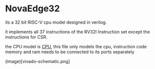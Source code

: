 # NovaEdge32

its a 32 bit RISC-V cpu model designed in verilog.

it implements all 37 instructions of the RV32I Instruction set except the instructions for CSR.

the CPU model is [CPU](/verilog/RISCV_CPU32.v), this file only models the cpu, instruction code memory and ram needs to be connected to its ports separately

(image)[vivado-schematic.png]